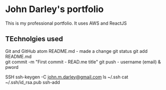 # John Darley's portfolio

This is my professional portfolio. It uses AWS and ReactJS

## TEchnolgies used
Git and GitHub
atom README.md - made a change
git status
git add README.md  
git commit -m "First commit - READ.me title"
git push - username (email) & pword

SSH
ssh-keygen -C john.m.darley@gmail.com
ls ~/.ssh
cat ~/.ssh/id_rsa.pub
ssh-add

